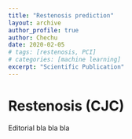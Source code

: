 ```yaml
---
title: "Restenosis prediction"
layout: archive
author_profile: true
author: Chechu
date: 2020-02-05
# tags: [restenosis, PCI]
# categories: [machine learning]
excerpt: "Scientific Publication"
---
```

# Restenosis (CJC)

Editorial bla bla bla